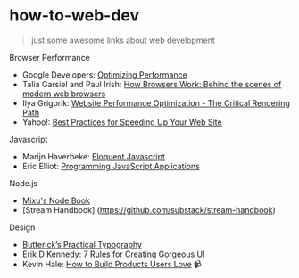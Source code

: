 # how-to-web-dev

> just some awesome links about web development

Browser Performance

* Google Developers: [Optimizing Performance](https://developers.google.com/web/fundamentals/performance/index?hl=en)
* Talia Garsiel and Paul Irish: [How Browsers Work: Behind the scenes of modern web browsers](http://www.html5rocks.com/en/tutorials/internals/howbrowserswork/#Introduction)
* Ilya Grigorik: [Website Performance Optimization - The Critical Rendering Path](https://www.udacity.com/course/ud884)
* Yahoo!: [Best Practices for Speeding Up Your Web Site](https://developer.yahoo.com/performance/rules.html)

Javascript

* Marijn Haverbeke: [Eloquent Javascript](http://eloquentjavascript.net/)
* Eric Elliot: [Programming JavaScript Applications](https://ericelliottjs.com/product/programming-javascript-applications-paper-ebook-bundle/)

Node.js

* [Mixu's Node Book](http://book.mixu.net/node/)
* [Stream Handbook] (https://github.com/substack/stream-handbook)

Design

* [Butterick’s Practical Typography](http://practicaltypography.com/)
* Erik D Kennedy: [7 Rules for Creating Gorgeous UI](https://medium.com/@erikdkennedy/7-rules-for-creating-gorgeous-ui-part-1-559d4e805cda)
* Kevin Hale: [How to Build Products Users Love](http://startupclass.samaltman.com/courses/lec07/) :video_camera:

